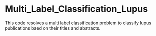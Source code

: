 # Multi_Label_Classification_Lupus

This code resolves a multi label classification problem to classify lupus publications baed on their titles and abstracts.
